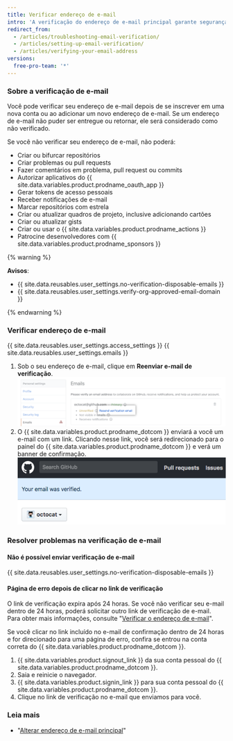 ```yaml
---
title: Verificar endereço de e-mail
intro: 'A verificação do endereço de e-mail principal garante segurança reforçada, permite que a equipe do {{ site.data.variables.product.prodname_dotcom }} auxilie melhor caso você esqueça sua senha e fornece acesso a mais recursos no {{ site.data.variables.product.prodname_dotcom }}.'
redirect_from:
  - /articles/troubleshooting-email-verification/
  - /articles/setting-up-email-verification/
  - /articles/verifying-your-email-address
versions:
  free-pro-team: '*'
---
```


### Sobre a verificação de e-mail

Você pode verificar seu endereço de e-mail depois de se inscrever em uma nova conta ou ao adicionar um novo endereço de e-mail. Se um endereço de e-mail não puder ser entregue ou retornar, ele será considerado como não verificado.

Se você não verificar seu endereço de e-mail, não poderá:
  - Criar ou bifurcar repositórios
  - Criar problemas ou pull requests
  - Fazer comentários em problema, pull request ou commits
  - Autorizar aplicativos do {{ site.data.variables.product.prodname_oauth_app }}
  - Gerar tokens de acesso pessoais
  - Receber notificações de e-mail
  - Marcar repositórios com estrela
  - Criar ou atualizar quadros de projeto, inclusive adicionando cartões
  - Criar ou atualizar gists
  - Criar ou usar o {{ site.data.variables.product.prodname_actions }}
  - Patrocine desenvolvedores com {{ site.data.variables.product.prodname_sponsors }}

{% warning %}

**Avisos**:

- {{ site.data.reusables.user_settings.no-verification-disposable-emails }}
- {{ site.data.reusables.user_settings.verify-org-approved-email-domain }}

{% endwarning %}

### Verificar endereço de e-mail

{{ site.data.reusables.user_settings.access_settings }}
{{ site.data.reusables.user_settings.emails }}
1. Sob o seu endereço de e-mail, clique em **Reenviar e-mail de verificação**. ![Reenviar link do e-mail de verificação](/assets/images/help/settings/email-verify-button.png)
4. O {{ site.data.variables.product.prodname_dotcom }} enviará a você um e-mail com um link. Clicando nesse link, você será redirecionado para o painel do {{ site.data.variables.product.prodname_dotcom }} e verá um banner de confirmação. ![Banner confirmando que seu e-mail foi verificado](/assets/images/help/settings/email-verification-confirmation-banner.png)

### Resolver problemas na verificação de e-mail

#### Não é possível enviar verificação de e-mail

{{ site.data.reusables.user_settings.no-verification-disposable-emails }}

#### Página de erro depois de clicar no link de verificação

O link de verificação expira após 24 horas. Se você não verificar seu e-mail dentro de 24 horas, poderá solicitar outro link de verificação de e-mail. Para obter mais informações, consulte "[Verificar o endereço de e-mail](/articles/verifying-your-email-address)".

Se você clicar no link incluído no e-mail de confirmação dentro de 24 horas e for direcionado para uma página de erro, confira se entrou na conta correta do {{ site.data.variables.product.prodname_dotcom }}.

1. {{ site.data.variables.product.signout_link }} da sua conta pessoal do {{ site.data.variables.product.prodname_dotcom }}.
2. Saia e reinicie o navegador.
3. {{ site.data.variables.product.signin_link }} para sua conta pessoal do {{ site.data.variables.product.prodname_dotcom }}.
4. Clique no link de verificação no e-mail que enviamos para você.

### Leia mais

- "[Alterar endereço de e-mail principal](/articles/changing-your-primary-email-address)"
